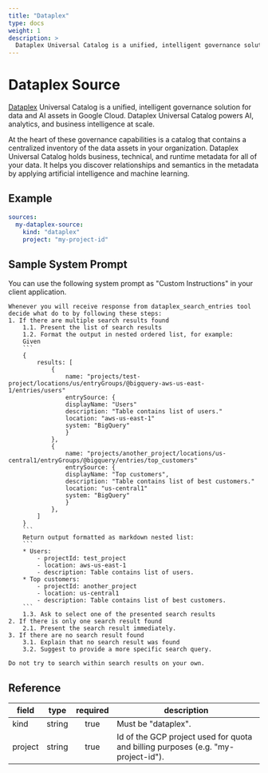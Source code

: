 ```yaml
---
title: "Dataplex"
type: docs
weight: 1
description: >
  Dataplex Universal Catalog is a unified, intelligent governance solution for data and AI assets in Google Cloud. Dataplex Universal Catalog powers AI, analytics, and business intelligence at scale.
---
```


# Dataplex Source

[Dataplex][dataplex-docs] Universal Catalog is a unified, intelligent governance solution for data and AI assets in Google Cloud. Dataplex Universal Catalog powers AI, analytics, and business intelligence at scale.

At the heart of these governance capabilities is a catalog that contains a centralized inventory of the data assets in your organization. Dataplex Universal Catalog holds business, technical, and runtime metadata for all of your data. It helps you discover relationships and semantics in the metadata by applying artificial intelligence and machine learning.

[dataplex-docs]: https://cloud.google.com/dataplex/docs

## Example

```yaml
sources:
  my-dataplex-source:
    kind: "dataplex"
    project: "my-project-id"
```

## Sample System Prompt

You can use the following system prompt as "Custom Instructions" in your client application.

```
Whenever you will receive response from dataplex_search_entries tool decide what do to by following these steps:
1. If there are multiple search results found
    1.1. Present the list of search results
    1.2. Format the output in nested ordered list, for example:
    Given
    ```
    {
        results: [
            {
                name: "projects/test-project/locations/us/entryGroups/@bigquery-aws-us-east-1/entries/users"
                entrySource: {
                displayName: "Users"
                description: "Table contains list of users."
                location: "aws-us-east-1"
                system: "BigQuery"
                }
            },
            {
                name: "projects/another_project/locations/us-central1/entryGroups/@bigquery/entries/top_customers"
                entrySource: {
                displayName: "Top customers",
                description: "Table contains list of best customers."
                location: "us-central1"
                system: "BigQuery"
                }
            },
        ]
    }
    ```
    Return output formatted as markdown nested list:
    ```
    * Users:
        - projectId: test_project
        - location: aws-us-east-1
        - description: Table contains list of users.
    * Top customers:
        - projectId: another_project
        - location: us-central1
        - description: Table contains list of best customers.
    ```
    1.3. Ask to select one of the presented search results
2. If there is only one search result found
    2.1. Present the search result immediately.
3. If there are no search result found
    3.1. Explain that no search result was found
    3.2. Suggest to provide a more specific search query.

Do not try to search within search results on your own.
```

## Reference

| **field** | **type** | **required** | **description**                                                                  |
|-----------|:--------:|:------------:|----------------------------------------------------------------------------------|
| kind      |  string  |     true     | Must be "dataplex".                                                              |
| project   |  string  |     true     | Id of the GCP project used for quota and billing purposes (e.g. "my-project-id").|
